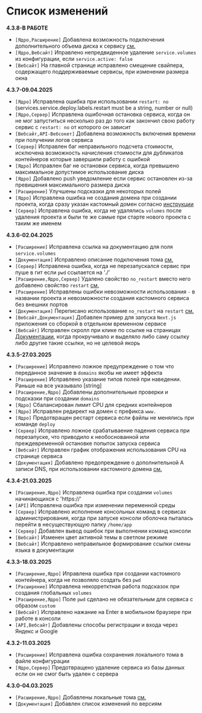# Список изменений

**4.3.8-В РАБОТЕ**

- `[Ядро,Расширение]` Добавлена возможность подключения дополнительного объема диска к сервису [см.](./ConfigFile.md#service-deploy-storage)
- `[Ядро,Вебсайт]` Иправлено непредвиденное удаление `service.volumes` из конфигурации, если `service.active: false`
- `[Вебсайт]` На главной странице исправлено смещение свайпера, содержащего поддерживаемые сервисы, при изменении размера окна

**4.3.7-09.04.2025**

- `[Ядро]` Исправлена ошибка при использовании `restart: no` (services.service.deploy.labels.restart must be a string, number or null)
- `[Ядро,Сервер]` Иcправлена ошибочная остановка сервиса, когда он не мог запуститься несколько раз до того как закончил свою работу сервис с `restart: no` от которого он зависит
- `[Вебсайт,API-Вебсокет]` Добавлена возможность включения времени при получении логов сервиса
- `[Сервер]` Исправлен баг неправильного подсчета стоимости, исключена возможность начисления стоимости для дубликатов контейнеров которые завершили работу с ошибкой
- `[Ядро]` Исправлен баг не остановки сервиса, когда превышено максимальное допустимое использование диска
- `[Ядро]` Добавлено push уведомление если сервис остановлен из-за превишения максимального размера диска
- `[Расширение]` Улучшены подсказки для некоторых полей
- `[Ядро]` Исправлена ошибка не создания домена при создании проекта, когда сразу указан кастомный домен согласно [инструкции](./ConfigFile.md#custom-domain)
- `[Сервер]` Исправлена ошибка, когда не удалялись `volumes` после удаления проекта и были те же самые при старте нового проекта с таким же именем

**4.3.6-02.04.2025**

- `[Расширение]` Исправлена ссылка на документацию для поля `service.volumes`
- `[Документация]` Исправлено описание подключения тома [см.](./ConfigFile.md#service-volumes)
- `[Сервер]` Исправлена ошибка, когда не перезапускался сервис при пуше в гит если `pwd` ссылается на './'
- `[Расширение,Ядро,Сервер]` Удалено свойство `no_restart` вместо него добавлено свойство `restart` [см.](./ConfigFile.md#service-restart)
- `[Расширение]` Исправлены ошибки невозможности использования `-` в названии проекта и невозможности создания кастомного сервиса без внешних портов
- `[Документация]` Переписано использование `no_restart` на `restart` [см.](./ConfigFile.md#service-restart)
- `[Вебсайт,Документация]` Добавлен пример для запуска `Next.js` приложения со сборкой в отдельном временном сервисе
- `[Вебсайт]` Исправлен скролл при клике по ссылке на страницах [Документации](./ConfigFile.md), когда прокручивало и выделяло либо саму ссылку либо другие такие ссылки, но не целевой якорь

**4.3.5-27.03.2025**

- `[Расширение]` Исправлено ложное предупреждение о том что переданное значение в `domains` якобы не имеет эффекта
- `[Расширение]` Исправлено указание типов полей при наведении. Раньше на все указывало [string]
- `[Расширение,Ядро]` Добавлены дополнительные проверки и подсказки при создании `domains`
- `[Ядро]` Сбалансирован лимит CPU для средних контейнеров
- `[Ядро]` Исправлен редирект на домен с префикса `www.`
- `[Ядро]` Предотвращен рестарт сервиса если файлы не менялись при команде `deploy`
- `[Сервер]` Исправлено ложное срабатываение падения сервиса при перезапуске, что приводило к необоснованной или преждевременной остановке попыток запуска сервиса
- `[Вебсайт]` Исправлен график отображения использования CPU на странице сервиса
- `[Документация]` Добавлено предопреждение о дополнительной A записи DNS, при использовании кастомного домена [см.](./ConfigFile.md#custom-domain)

**4.3.4-21.03.2025**

- `[Расширение,Ядро]` Исправлена ошибка при создании `volumes` начинающихся с 'https://'
- `[API]` Исправлена ошибка при изменении переменной среды
- `[Сервер]` Исправлено исполнение консольных команд в сервисах администрирования, когда при запуске консоли оболочка пыталась перейти в несуществующую папку `/home/app`
- `[Сервер]` Добавлен вывод ошибок при выполнении команд консоли
- `[Вебсайт]` Изменен цвет активной темы в светлом режиме
- `[Вебсайт]` Исправлено неправильное формирование ссылки смены языка в документации

**4.3.3-18.03.2025**

- `[Расширение,Ядро]` Иправлена ошибка при создании кастомного контейнера, когда не позволяло создать без `pwd`
- `[Расширение]` Исправлена некорретктная работа подсказок при создания глобальных `volumes`
- `[Расширение,Ядро]` Поле `pwd` сделано не обязательным для сервиса с образом `custom`
- `[Вебсайт]` Исправлено нажание на Enter в мобильном браузере при работе в консоли
- `[API,Вебсайт]` Добавлены способы регистрации и входа через Яндекс и Google

**4.3.2-11.03.2025**

- `[Расширение]` Исправлена ошибка сохранения локального тома в файле конфигурации
- `[Ядро,Сервер]` Предотвращено удаление сервиса из базы данных если он не смог быть удален с сервера

**4.3.0-04.03.2025**

- `[Расширение,Ядро]` Добавлены локальные тома [см.](./ConfigFile.md#volumes)
- `[Документация]` Добавлен список изменений по версиям
